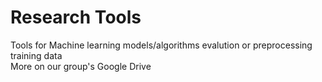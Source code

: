 # Research Tools
Tools for Machine learning models/algorithms evalution or preprocessing training data <br />
More on our group's Google Drive
